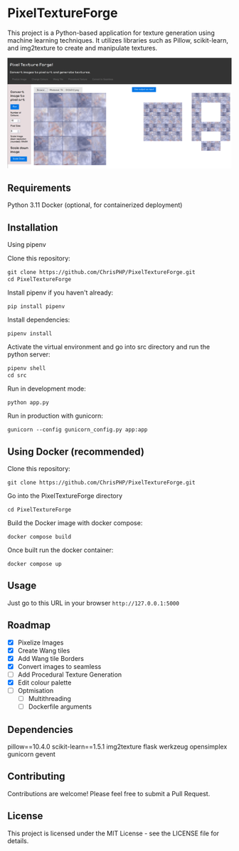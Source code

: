 # PixelTextureForge
This project is a Python-based application for texture generation using machine learning techniques. It utilizes libraries such as Pillow, scikit-learn, and img2texture to create and manipulate textures.

![Screenshot of the PixelTextureForge program](docs/PixelTextureForge_example.png)

## Requirements
Python 3.11
Docker (optional, for containerized deployment)

## Installation
Using pipenv

Clone this repository:
```
git clone https://github.com/ChrisPHP/PixelTextureForge.git
cd PixelTextureForge
```

Install pipenv if you haven't already:
```
pip install pipenv
```

Install dependencies:
```
pipenv install
```

Activate the virtual environment and go into src directory and run the python server:
```
pipenv shell
cd src
```

Run in development mode:
```
python app.py
```

Run in production with gunicorn:
```
gunicorn --config gunicorn_config.py app:app
```

## Using Docker (recommended)

Clone this repository:
```
git clone https://github.com/ChrisPHP/PixelTextureForge.git
```
Go into the PixelTextureForge directory
```
cd PixelTextureForge
```

Build the Docker image with docker compose:
```
docker compose build
```

Once built run the docker container:
```
docker compose up
```

## Usage
Just go to this URL in your browser `http://127.0.0.1:5000`


## Roadmap

- [x] Pixelize Images
- [x] Create Wang tiles
- [x] Add Wang tile Borders
- [x] Convert images to seamless
- [ ] Add Procedural Texture Generation
- [x] Edit colour palette
- [ ] Optmisation
    - [ ] Multithreading
    - [ ] Dockerfile arguments

## Dependencies

pillow==10.4.0
scikit-learn==1.5.1
img2texture
flask
werkzeug
opensimplex
gunicorn
gevent

## Contributing
Contributions are welcome! Please feel free to submit a Pull Request.
## License
This project is licensed under the MIT License - see the LICENSE file for details.
